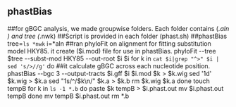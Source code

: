 ## phastBias
##for gBGC analysis, we made groupwise folders. Each folder contains (*.aln ) and tree (*.nwk)
##Script is provided in each folder (phast.sh)
##phastBias
tree=`ls *nwk`
i=*aln
##ran phyloFit on alignment for fitting substitution model  HKY85. it  create ($i.mod) file for use in phastBias.
phyloFit --tree $tree --subst-mod HKY85 --out-root $i $i
for k in `cat $i|grep "^>" $i | sed 's/>//g'`
do
##it calculate gBGC across each nucleotide position.
phastBias --bgc 3 --output-tracts $i.gff $i $i.mod $k > $k.wig
sed '1d' $k.wig > $k.a
sed "1s/^/$k\n/" $k.a > $k.b
rm $k.wig $k.a
done
touch tempB
for k in `ls -1 *.b`
do
paste $k tempB > $i.phast.out
mv $i.phast.out tempB
done
mv tempB $i.phast.out
rm *.b
